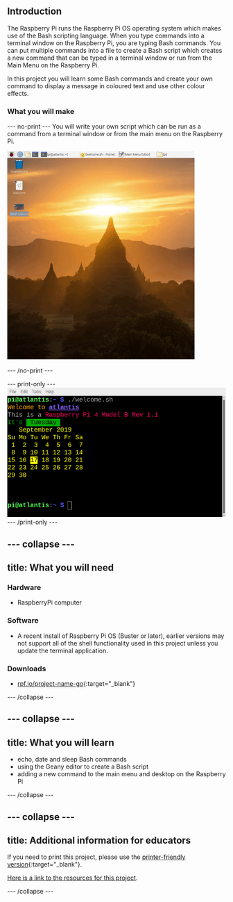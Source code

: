 ## Introduction

The Raspberry Pi runs the Raspberry Pi OS operating system which makes use of the Bash scripting language. When you type commands into a terminal window on the Raspberry Pi, you are typing Bash commands. You can put multiple commands into a file to create a Bash script which creates a new command that can be typed in a terminal window or run from the Main Menu on the Raspberry Pi. 

In this project you will learn some Bash commands and create your own command to display a message in coloured text and use other colour effects. 


### What you will make

--- no-print ---
You will write your own script which can be run as a command from a terminal window or from the main menu on the Raspberry Pi.

![Complete project](images/command-showcase.gif)

--- /no-print ---

--- print-only ---
![Complete project](images/showcase_static.png)
--- /print-only ---

--- collapse ---
---
title: What you will need
---
### Hardware

+ RaspberryPi computer

### Software

+ A recent install of Raspberry Pi OS (Buster or later), earlier versions may not support all of the shell functionality used in this project unless you update the terminal application.

### Downloads

+ [rpf.io/project-name-go](http://rpf.io/raspberry-pi-command-go){:target="_blank"}

--- /collapse ---

--- collapse ---
---
title: What you will learn
---

+ echo, date and sleep Bash commands
+ using the Geany editor to create a Bash script
+ adding a new command to the main menu and desktop on the Raspberry Pi

--- /collapse ---

--- collapse ---
---
title: Additional information for educators
---

If you need to print this project, please use the [printer-friendly version](https://projects.raspberrypi.org/en/projects/raspberry-pi-command/print){:target="_blank"}.

[Here is a link to the resources for this project](http://rpf.io/raspberry-pi-command-go).

--- /collapse ---
